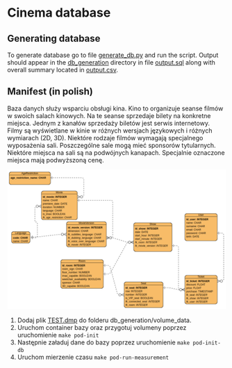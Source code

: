 # Cinema database

## Generating database
To generate database go to file [generate_db.py](db_generation/generate_db.py) and run the script.
Output should appear in the [db_generation](db_generation) directory in file [output.sql](db_generation/output.sql)
along with overall summary located in [output.csv](db_generation/output.csv).

## Manifest (in polish)
Baza danych służy wsparciu obsługi kina. Kino to organizuje seanse filmów w swoich salach
kinowych. Na te seanse sprzedaje bilety na konkretne miejsca. Jednym z kanałów
sprzedaży biletów jest serwis internetowy. Filmy są wyświetlane w kinie w różnych wersjach
językowych i różnych wymiarach (2D, 3D). Niektóre rodzaje filmów wymagają specjalnego
wyposażenia sali. Poszczególne sale mogą mieć sponsorów tytularnych. Niektóre miejsca
na sali są na podwójnych kanapach. Specjalnie oznaczone miejsca mają podwyższoną
cenę.

![img.png](schema.png)

1. Dodaj plik [TEST.dmp](https://drive.google.com/drive/folders/15HuhsffRxjsD-GPD9ZBhHe51mn2Gkg8j) do folderu db_generation/volume_data.
2. Uruchom container bazy oraz przygotuj volumeny poprzez uruchomienie `make pod-init`
3. Następnie załaduj dane do bazy poprzez uruchomienie `make pod-init-db`
4. Uruchom mierzenie czasu `make pod-run-measurement`
